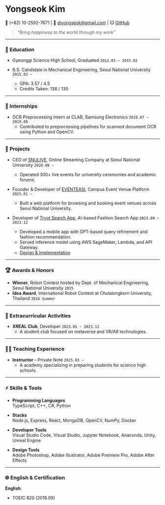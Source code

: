 # Yongseok Kim

📱 (+82) 10-2592-7671   | 📧 diyongseok@gmail.com | 🐱 [GitHub](https://github.com/diyongseok)  

> _“Bring happiness to the world through my work”_

---

### 📖 Education

- Gyeonggi Science High School, Graduated `2012.03 ~ 2015.02`

- B.S. Candidate in Mechanical Engineering, Seoul National University `2015.03 ~ `
  - GPA: 3.57 / 4.5  
  - Credits Taken: 138 / 130

---

### 🔭 Internships
- OCR Preprocessing Intern at CLAB, Samsung Electronics `2019.07 ~ 2019.08`  
  - Contributed to preprocessing pipelines for scanned document OCR using Python and OpenCV. 

---

### 🚀 Projects
- CEO of [SNULIVE](https://snulive.co.kr/career), Online Streaming Company at Seoul National University `2020.09 ~`  
  - Operated 300+ live events for university ceremonies and academic forums.

- Founder & Developer of [EVENTEASI](https://eventeasi.com), Campus Event Venue Platform `2025.01 ~`  
  - Built a web platform for browsing and booking event venues across Seoul National University.

- Developer of [Tryot Search App](https://youtu.be/tyVmex5to7w), AI-based Fashion Search App `2023.09 ~ 2023.12`  
  - Developed a mobile app with GPT-based query refinement and fashion recommendation.  
  - Served inference model using AWS SageMaker, Lambda, and API Gateway.  
  - [Design & Implementation](https://github.com/snuhcs-course/swpp-2023-project-team-3/wiki/Design-and-Implementation)


---

### 🏆 Awards & Honors

- **Winner**, Robot Contest hosted by Dept. of Mechanical Engineering, Seoul National University `2015`
- **Idea Award**, International Robot Contest at Chulalongkorn University, Thailand `2016 Summer`

---

### 🏫 Extracurricular Activities

- **XREAL Club**, Developer `2023.01 ~ 2023.12`  
  - A student club focused on metaverse and VR/AR technologies.

---

### 👨‍🏫 Teaching Experience

- **Instructor** – Private Note `2025.03 ~`  
  - A academy specializing in preparing students for science high schools.

---

### ⚡ Skills & Tools

- **Programming Languages**  
  TypeScript, C++, C#, Python  

- **Stacks**  
  Node.js, Express, React, MongoDB, OpenCV, NumPy, Docker  

- **Developer Tools**  
  Visual Studio Code, Visual Studio, Jupyter Notebook, Anaconda, Unity, Unreal Engine  

- **Design Tools**  
  Adobe Photoshop, Adobe Illustrator, Adobe Premiere Pro, Adobe After Effects

---

### 🌐 English & Certification

**English**:  
- TOEIC 820 (2018.09)

